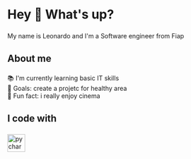 <h1 align="left">Hey 👋 What's up?</h1>

###

<p align="left">My name is Leonardo and I'm a Software engineer from Fiap</p>

###

<h2 align="left">About me</h2>

###

<p align="left">📚 I'm currently learning basic IT skills<br>🎯 Goals: create a projetc for healthy area<br>🎲 Fun fact: i really enjoy cinema</p>

###

<h2 align="left">I code with</h2>

###

<div align="left">
  <img src="https://cdn.jsdelivr.net/gh/devicons/devicon/icons/pycharm/pycharm-original.svg" height="40" alt="pycharm logo"  />
</div>

###
